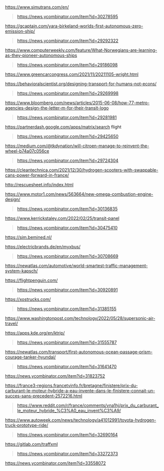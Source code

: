 https://www.simutrans.com/en/
> https://news.ycombinator.com/item?id=30278595

https://gcaptain.com/yara-birkeland-worlds-first-autonomous-zero-emission-ship/
> https://news.ycombinator.com/item?id=29292322

https://www.computerweekly.com/feature/What-Norwegians-are-learning-as-they-pioneer-autonomous-ships
> https://news.ycombinator.com/item?id=29186098

https://www.greencarcongress.com/2021/11/20211105-wright.html

https://behavioralscientist.org/designing-transport-for-humans-not-econs/
> https://news.ycombinator.com/item?id=29269998

https://www.bloomberg.com/news/articles/2015-06-08/how-77-metro-agencies-design-the-letter-m-for-their-transit-logo
> https://news.ycombinator.com/item?id=29281981

https://partnerdash.google.com/apps/matrix/search flight
> https://news.ycombinator.com/item?id=29425650

https://medium.com/@tkdynation/will-citroen-manage-to-reinvent-the-wheel-b74a07c056ce
> https://news.ycombinator.com/item?id=29724304

https://cleantechnica.com/2021/12/30/hydrogen-scooters-with-swappable-cans-power-forward-in-france/

http://rescuesheet.info/index.html

https://www.motor1.com/news/563664/new-omega-combustion-engine-design/
> https://news.ycombinator.com/item?id=30136835

https://www.kerrickstaley.com/2022/02/25/transit-panel
> https://news.ycombinator.com/item?id=30475410

https://sim.bemined.nl/

https://electricbrands.de/en/myxbus/
> https://news.ycombinator.com/item?id=30708669

https://newatlas.com/automotive/world-smartest-traffic-management-system-kapsch/

https://flightpenguin.com/
> https://news.ycombinator.com/item?id=30920891

https://xostrucks.com/
> https://news.ycombinator.com/item?id=31385155

https://www.washingtonpost.com/technology/2022/05/28/supersonic-air-travel/

https://apps.kde.org/en/ktrip/
> https://news.ycombinator.com/item?id=31555787

https://newatlas.com/transport/first-autonomous-ocean-passage-prism-courage-tanker-hyundai/
> https://news.ycombinator.com/item?id=31641470

https://news.ycombinator.com/item?id=31823752

https://france3-regions.francetvinfo.fr/bretagne/finistere/prix-du-carburant-le-moteur-hybride-a-eau-invente-dans-le-finistere-connait-un-succes-sans-precedent-2572216.html
> https://www.reddit.com/r/france/comments/vna1hj/prix_du_carburant_le_moteur_hybride_%C3%A0_eau_invent%C3%A9/

https://www.autoweek.com/news/technology/a41012991/toyota-hydrogen-truck-prototype-ride/
> https://news.ycombinator.com/item?id=32690164

https://gitlab.com/traffxml
> https://news.ycombinator.com/item?id=33272373

https://news.ycombinator.com/item?id=33558072